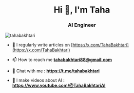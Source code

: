 <h1 align="center">Hi 👋, I'm Taha</h1>
<h3 align="center">AI Engineer</h3>

<p align="left"> <img src="https://komarev.com/ghpvc/?username=tahabakhtari&label=Profile%20views&color=0e75b6&style=flat" alt="tahabakhtari" /> </p>

- 📝 I regularly write articles on [https://x.com/TahaBakhtari](https://x.com/TahaBakhtari)

- 📫 How to reach me **tahabakhtari88@gmail.com**
- 💬 Chat with me : **https://t.me/tahabakhtari**
- 🤖 I make videos about AI : **https://www.youtube.com/@TahaBakhtariAI**

